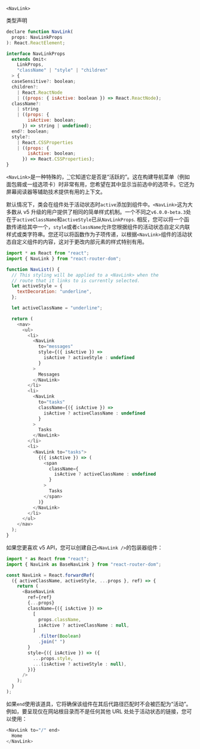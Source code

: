 `<NavLink>`

类型声明

```javascript
declare function NavLink(
  props: NavLinkProps
): React.ReactElement;

interface NavLinkProps
  extends Omit<
    LinkProps,
    "className" | "style" | "children"
  > {
  caseSensitive?: boolean;
  children?:
    | React.ReactNode
    | ((props: { isActive: boolean }) => React.ReactNode);
  className?:
    | string
    | ((props: {
        isActive: boolean;
      }) => string | undefined);
  end?: boolean;
  style?:
    | React.CSSProperties
    | ((props: {
        isActive: boolean;
      }) => React.CSSProperties);
}
```

`<NavLink>`是一种特殊的，[``](https://reactrouter.com/en/main/components/link)它知道它是否是“活跃的”。这在构建导航菜单（例如面包屑或一组选项卡）时非常有用，您希望在其中显示当前选中的选项卡。它还为屏幕阅读器等辅助技术提供有用的上下文。

默认情况下，类会在组件处于活动状态时`active`添加到组件中。`<NavLink>`这为大多数从 v5 升级的用户提供了相同的简单样式机制。一个不同之`v6.0.0-beta.3`处在于`activeClassName`和`activeStyle`已从`NavLinkProps`. 相反，您可以将一个函数传递给其中一个，`style`或者`className`允许您根据组件的活动状态自定义内联样式或类字符串。您还可以将函数作为子项传递，以根据`<NavLink>`组件的活动状态自定义组件的内容，这对于更改内部元素的样式特别有用。

```javascript
import * as React from "react";
import { NavLink } from "react-router-dom";

function NavList() {
  // This styling will be applied to a <NavLink> when the
  // route that it links to is currently selected.
  let activeStyle = {
    textDecoration: "underline",
  };

  let activeClassName = "underline";

  return (
    <nav>
      <ul>
        <li>
          <NavLink
            to="messages"
            style={({ isActive }) =>
              isActive ? activeStyle : undefined
            }
          >
            Messages
          </NavLink>
        </li>
        <li>
          <NavLink
            to="tasks"
            className={({ isActive }) =>
              isActive ? activeClassName : undefined
            }
          >
            Tasks
          </NavLink>
        </li>
        <li>
          <NavLink to="tasks">
            {({ isActive }) => (
              <span
                className={
                  isActive ? activeClassName : undefined
                }
              >
                Tasks
              </span>
            )}
          </NavLink>
        </li>
      </ul>
    </nav>
  );
}
```

如果您更喜欢 v5 API，您可以创建自己`<NavLink />`的包装器组件：

```javascript
import * as React from "react";
import { NavLink as BaseNavLink } from "react-router-dom";

const NavLink = React.forwardRef(
  ({ activeClassName, activeStyle, ...props }, ref) => {
    return (
      <BaseNavLink
        ref={ref}
        {...props}
        className={({ isActive }) =>
          [
            props.className,
            isActive ? activeClassName : null,
          ]
            .filter(Boolean)
            .join(" ")
        }
        style={({ isActive }) => ({
          ...props.style,
          ...(isActive ? activeStyle : null),
        })}
      />
    );
  }
);
```

如果`end`使用该道具，它将确保该组件在其后代路径匹配时不会被匹配为“活动”。例如，要呈现仅在网站根目录而不是任何其他 URL 处处于活动状态的链接，您可以使用：

```javascript
<NavLink to="/" end>
  Home
</NavLink>
```